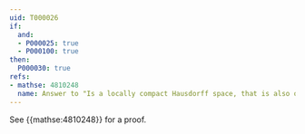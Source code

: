 ```yaml
---
uid: T000026
if:
  and:
  - P000025: true
  - P000100: true
then:
  P000030: true
refs:
- mathse: 4810248
  name: Answer to "Is a locally compact Hausdorff space, that is also σ-compact, normal?"
---
```



See {{mathse:4810248}} for a proof.
